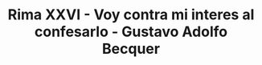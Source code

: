 ---
title: Rima XXVI - Voy contra mi interes al confesarlo - Gustavo Adolfo Becquer
link: http://albalearning.com/audiolibros/becquer/rimaxxvi.html
mp3: http://www.archive.org/download/rimas4/rimaXXVI_becquer.mp3
duration: 02:04
pubDate: 2015-01-21 15:50:49
---